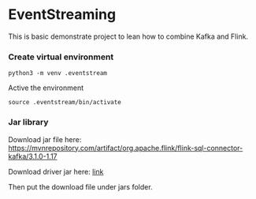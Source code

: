 # EventStreaming
This is basic demonstrate project to lean how to combine Kafka and Flink.


### Create virtual environment
`python3 -m venv .eventstream`

Active the environment

`source .eventstream/bin/activate`

### Jar library
Download jar file here: https://mvnrepository.com/artifact/org.apache.flink/flink-sql-connector-kafka/3.1.0-1.17

Download driver jar here: [link](https://mvnrepository.com/artifact/org.apache.flink/flink-connector-kafka/3.1.0-1.18)

Then put the download file under jars folder.
